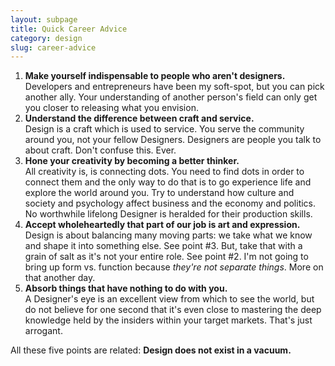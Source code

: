```yaml
---
layout: subpage
title: Quick Career Advice
category: design
slug: career-advice
---
```

1. **Make yourself indispensable to people who aren't designers.**  
Developers and entrepreneurs have been my soft-spot, but you can pick another ally. Your understanding of another person's field can only get you closer to releasing what you envision.
2. **Understand the difference between craft and service.**  
Design is a craft which is used to service. You serve the community around you, not your fellow Designers. Designers are people you talk to about craft. Don't confuse this. Ever.
3. **Hone your creativity by becoming a better thinker.**  
All creativity is, is connecting dots. You need to find dots in order to connect them and the only way to do that is to go experience life and explore the world around you. Try to understand how culture and society and psychology affect business and the economy and politics. No worthwhile lifelong Designer is heralded for their production skills.
4. **Accept wholeheartedly that part of our job is art and expression.**  
Design is about balancing many moving parts: we take what we know and shape it into something else. See point #3. But, take that with a grain of salt as it's not your entire role. See point #2. I'm not going to bring up form vs. function because *they're not separate things*. More on that another day.
5. **Absorb things that have nothing to do with you.**  
A Designer's eye is an excellent view from which to see the world, but do not believe for one second that it's even close to mastering the deep knowledge held by the insiders within your target markets. That's just arrogant.

All these five points are related: **Design does not exist in a vacuum.**